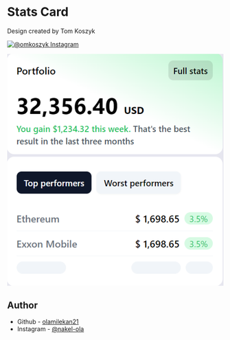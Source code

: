 
# Stats Card

Design created by Tom Koszyk

[![@omkoszyk Instagram](https://img.shields.io/badge/@omkoszyk-instagram-fa7e1e?style=for-the-badge&logo=instagram&logoColor=white)](https://www.instagram.com/tomkoszyk/)


![Design preview](./preview.png)

## Author

- Github - [olamilekan21](https://github.com/olamilekan21/)
- Instagram - [@nakel-ola](https://www.instagram.com/nakel-ola/)